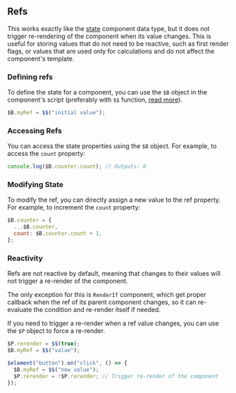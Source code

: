 ## Refs

This works exactly like the [state](Component_data/State) component data type, but it does not trigger re-rendering of the component when its value changes.
This is useful for storing values that do not need to be reactive, such as first render flags, or values that are used only for calculations and do not affect the component's template.

### Defining refs

To define the state for a component, you can use the `$B` object in the component's script (preferably with `$$` function, [read more](Component_data/Initial_value)).

```javascript
$B.myRef = $$("initial value");
```

### Accessing Refs

You can access the state properties using the `$B` object. For example, to access the `count` property:

```javascript
console.log($B.counter.count); // Outputs: 0
```

### Modifying State

To modify the ref, you can directly assign a new value to the ref property. For example, to increment the `count` property:

```javascript
$B.counter = {
  ...$B.counter,
  count: $B.counter.count + 1,
};
```

### Reactivity

Refs are not reactive by default, meaning that changes to their values will not trigger a re-render of the component. 

The only exception for this is `RenderIf` component, which get proper callback when the ref of its parent component changes, so it can re-evaluate the condition and re-render itself if needed.

If you need to trigger a re-render when a ref value changes, you can use the `$P` object to force a re-render.

```javascript
$P.rerender = $$(true);
$B.myRef = $$("value");

$element("button").on("click", () => {
  $B.myRef = $$("new value");
  $P.rerender = !$P.rerender; // Trigger re-render of the component
});
```